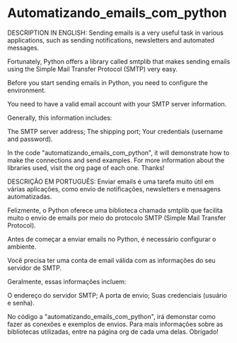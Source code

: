 # Automatizando_emails_com_python
DESCRIPTION IN ENGLISH:
Sending emails is a very useful task in various applications, such as sending notifications, newsletters and automated messages.

Fortunately, Python offers a library called smtplib that makes sending emails using the Simple Mail Transfer Protocol (SMTP) very easy.

Before you start sending emails in Python, you need to configure the environment.

You need to have a valid email account with your SMTP server information.

Generally, this information includes:

The SMTP server address;
The shipping port;
Your credentials (username and password).

In the code "automatizando_emails_com_python", it will demonstrate how to make the connections and send examples.
For more information about the libraries used, visit the org page of each one.
Thanks!

DESCRIÇÃO EM PORTUGUÊS:
Enviar emails é uma tarefa muito útil em várias aplicações, como envio de notificações, newsletters e mensagens automatizadas.

Felizmente, o Python oferece uma biblioteca chamada smtplib que facilita muito o envio de emails por meio do protocolo SMTP (Simple Mail Transfer Protocol).

Antes de começar a enviar emails no Python, é necessário configurar o ambiente.

Você precisa ter uma conta de email válida com as informações do seu servidor de SMTP.

Geralmente, essas informações incluem:

O endereço do servidor SMTP;
A porta de envio;
Suas credenciais (usuário e senha).

No código a "automatizando_emails_com_python", irá demonstar como fazer as conexões e exemplos de envios.
Para mais informações sobre as bibliotecas utilizadas, entre na página org de cada uma delas.
Obrigado!
